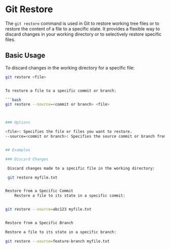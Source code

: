 # Git Restore

The `git restore` command is used in Git to restore working tree files or to restore the content of a file to a specific state. It provides a flexible way to discard changes in your working directory or to selectively restore specific files.

## Basic Usage

To discard changes in the working directory for a specific file:

```bash
git restore <file>


To restore a file to a specific commit or branch:

```bash
git restore --source=<commit or branch> <file>



### Options

<file>: Specifies the file or files you want to restore.
--source=<commit or branch>: Specifies the source commit or branch from which to restore the file.


## Examples

### Discard Changes

 Discard changes made to a specific file in the working directory:

 git restore myfile.txt


Restore from a Specific Commit
	Restore a file to its state in a specific commit:


git restore --source=abc123 myfile.txt


Restore from a Specific Branch

Restore a file to its state in a specific branch:

git restore --source=feature-branch myfile.txt



